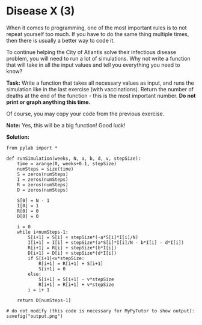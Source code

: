 # Disease X (3)

When it comes to programming, one of the most important rules is to not repeat yourself too much. If you have to do the same thing multiple times, then there is usually a better way to code it.

To continue helping the City of Atlantis solve their infectious disease problem, you will need to run a lot of simulations. Why not write a function that will take in all the input values and tell you everything you need to know?

**Task:** Write a function that takes all necessary values as input, and runs the simulation like in the last exercise (with vaccinations). Return the number of deaths at the end of the function - this is the most important number. **Do not print or graph anything this time.**

Of course, you may copy your code from the previous exercise. 

**Note:** Yes, this will be a big function! Good luck!

**Solution:**
````
from pylab import *

def runSimulation(weeks, N, a, b, d, v, stepSize):
    time = arange(0, weeks+0.1, stepSize)
    numSteps = size(time)
    S = zeros(numSteps)
    I = zeros(numSteps)
    R = zeros(numSteps)
    D = zeros(numSteps)

    S[0] = N - 1
    I[0] = 1
    R[0] = 0
    D[0] = 0

    i = 0
    while i<numSteps-1:
        S[i+1] = S[i] + stepSize*(-a*S[i]*I[i]/N)
        I[i+1] = I[i] + stepSize*(a*S[i]*I[i]/N - b*I[i] - d*I[i])
        R[i+1] = R[i] + stepSize*(b*I[i])
        D[i+1] = D[i] + stepSize*(d*I[i])
        if S[i+1]<v*stepSize:
            R[i+1] = R[i+1] + S[i+1]
            S[i+1] = 0
        else:
            S[i+1] = S[i+1] - v*stepSize
            R[i+1] = R[i+1] + v*stepSize
        i = i+ 1
  
    return D[numSteps-1]

# do not modify (this code is necessary for MyPyTutor to show output):
savefig("output.png")
````
